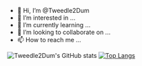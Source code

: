 - 👋 Hi, I’m @Tweedle2Dum
- 👀 I’m interested in ...
- 🌱 I’m currently learning ...
- 💞️ I’m looking to collaborate on ...
- 📫 How to reach me ...

<!---
Tweedle2Dum/Tweedle2Dum is a ✨ special ✨ repository because its `README.md` (this file) appears on your GitHub profile.
You can click the Preview link to take a look at your changes.
--->
![Tweedle2Dum's GitHub stats](https://github-readme-stats.vercel.app/api?username=Tweedle2Dum&count_private=true&show_icons=true&theme=transparent)
[![Top Langs](https://github-readme-stats.vercel.app/api/top-langs/?username=Tweedle2Dum)](https://github.com/anuraghazra/github-readme-stats)
